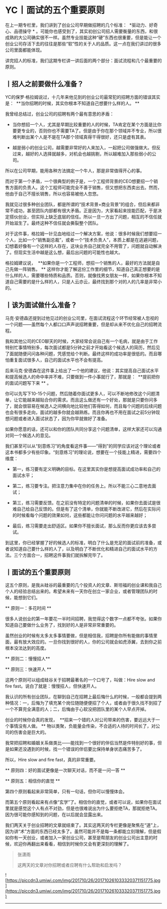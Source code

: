 # YC丨面试的五个重要原则

在上一期专栏里，我们讲到了创业公司早期做招聘的几个标准：  *驱动力、好奇心、品德操守 * 。可能你也感受到了，其实初创公司招人需要衡量的东西，和很成熟的大公司确实很不一样。虽然专业技能这种“硬”东西也很重要，但是能让一个创业公司存活下去的往往是那些“软”性的关于人的品质。这一点在我们讲过的很多公司里面都能体现。

讲完招人的标准，我们这期专栏讲一讲后面的两个部分：面试流程和几个最重要的原则。

## 丨招人之前要做什么准备？

YC的保罗·格拉姆说过，十几年来他见到的创业公司最常犯的招聘方面的错误其实是：  **当你招聘的时候，其实你根本不知道自己想要什么样的人。 **

我曾经总结过，创业公司的招聘有两个最有意思的矛盾：

* 当你想招一个人，尤其是早期比较重要的人的时候，TA肯定在某个方面是比你要更专业的，否则你也不需要TA了。但是由于你在那个领域并不专业，所以很难判断出某个人是不是在TA那个领域真得干得很好，还只是虚有其表。

* 越是弱小的创业公司，越需要非常好的人来加入，一起把公司做强做大。但反过来，越好的人选择就越多，对机会也越挑剔，所以越难加入那些弱小的公司。

所以在公司早期，能用各种方法搞定一个牛人，那是非常值得开心的事。

而对于第一个矛盾，一个很典型的例子是，一个工程师背景的CEO想要招一个销售方面的负责人。这个工程师可能完全不善于销售，但又想把东西卖出去。然而，他由于自己不擅长销售，所以也容易被他人忽悠。

我就见过很多种创业团队，都是所谓的“技术背景+商业背景”的组合，但后来都非常不成功，甚至团队内部都有很大矛盾。正是因为，大家看起来技能匹配，于是决定搭伙创业，但实际上缺乏底层的信任。所以一旦一方出了问题，相互的不信任就开始滋生了。最终这种不信任就会撕裂整个团队。

对于这件事，格拉姆一针见血地给过一个解决方案，他说：很多时候我们想要招一个人，比如一个“销售副总裁”，或者一个“技术负责人”，本质上都是在逃避问题，幻想着好像有一个这样的人存在，这块业务自己就完全不用管了，问题就自动解决了。但现实生活中越是这么想，最后出问题的可能性也越大。

格拉姆建议说，  **如果你是一个工程师，想招一个销售的人，最好的方法就是自己先做一阵销售。 ** 这样你才能了解这份工作里的细节，知道自己真正想要的是什么样的人，需要哪些特质和品质。否则，就像找男女朋友一样，如果你根本不知道自己需要的是什么样的人，只是人云亦云，最终找到那个对的人的几率是非常小的。

## 丨该为面试做什么准备？

马克·安德森还提到过他见过的创业公司里，在面试流程这个环节经常被人忽视的一个问题——虽然每个人都口口声声说招聘重要，但是却从来不优化自己的招聘流程。

我和其他公司的CEO聊天的时候，大家经常会说自己有一个毛病，就是由于工作特别忙事情特别多，每次面试都是5分钟之前才开始看这个候选人的简历，然后见了面就随便问问各种问题，凭感觉给个判断。最终这样的成功率是很低的。而且哪怕重复面试很多人，自己的面试水平也不会有提高。

后来马克·安德森在这件事上给出了一个他的建议，他说：其实提高自己面试水平和提高候选人的命中率并不难，只要做到一件小事就行了，那就是：  **提前把你的面试问题写下来 ** 。

你可以先写下10-15个问题，然后随着你面试更多人，可以不断地修改这个问题清单，让它能越来越贴合你的需求。而且这么做还有一个好处，那就是只要你问多了，就会很容易在候选人之间横向地比较他们答得如何，而且每个问题的后续问题也会有很多走向，面试的越多你就会越熟练。而且你再也不用在面试之前5分钟现想问题或者进入面试状态了，因为你早就做好了准备。

如果你愿意的话，还可以和你的团队共同分享这个问题清单，这样大家还可以沟通对同一个候选人的意见。

我们甚至可以从“刻意练习”的角度看这件事——“得到”的同学应该对这个理论或者这本书都多少有些印象。“刻意练习”的理论说，想要在一个技能上精进，需要四个维度：

* 第一，练习要有定义明确的目标。在这里其实你是想提高面试成功率和自己的面试水平；

* 第二，练习要专注。把注意力集中在你的任务上。所以不能三心二意地去面试；

* 第三，练习需要反馈。在之前没有特定的问题清单的时候，如果你去面试是很难自己给自己反馈的。但是有了这个清单，你就能不断改进它，然后在实际问的时候看每个问题的效果如何，这些都能让你问问题的水平越来越好；

* 最后，练习需要走出舒适区。如果你不擅长面试，那么反而你更应该去多尝试。

到这里，你已经掌握了好的候选人的标准，明白了什么是充足的面试前的准备，或者说知道自己要什么样的人了，以及明白了不断优化和精进自己的面试水平的方法。三个方面合一，招聘这件事我们就拆解完毕了。

## 丨面试的五个重要原则

这五个原则，是我从硅谷的最重要的几个投资人的文章、斯坦福的创业课和我自己个人的经验总结出来的。希望未来有一天你在创立一家企业，或者管理团队的时候，能想到它们。

 ** 原则一：多花时间 **

很多人说创业的第一年要花一半时间招聘，我觉得这个数字一点都不夸张。如果你知道自己要做什么业务了，找到好的人是非常非常重要的。

虽然创业的时候有太多太多事情要做，但是相信我，招聘是你所有能做的事情里面，最有放大效应的。一旦你找到很好的人，你的公司就会如虎添翼，去到你之前根本没法达到的高度。

 ** 原则二：慢慢招人**

 ** 原则三：快速开人 **

这两个原则可以组成硅谷关于招聘最著名的一个口号了，叫做：Hire slow and fire fast。说白了就是：慢慢招人，但快速开人。

我认识的所有创业团队，在聊到自己在招聘上最后悔什么的时候，一般都会提到两种情况：一，后悔为了填充某个岗位随随便便招了个人，或者由于很久找不到招了一个不算完全满意的人；二，后悔由于心软没把团队里的某个人早点开掉。

创业的时候你会真的发现，  **招来一个错的人对公司带来的伤害，要远远大于一个事情没有人做。 ** 物以类聚，负能量会传染，不合适的人待的时间长了，对公司的伤害会是巨大的。

我常把招聘和婚姻关系做类比——能找到一个很好的伴侣当然是件特别好的事，但是如果还没遇到的时候，找一个错误的伴侣要比保持单身状态痛苦多了。

所以，Hire slow and fire fast，真的非常重要。

 ** 原则四：好的面试更像是一次聊天对话，而不是一问一答 **

 ** 原则五：相信你的直觉 **

第四个原则看起来非常简单，只有一句话，但你可以慢慢体会。

而第五个原则看起来有点像“玄学”了。相信你的直觉，或者可以说，如果你在面试里就是感觉这个人有点不对劲，但是也很难说出为什么要拒绝TA，那就拒绝TA。因为很可能你感知到的问题，在以后就会显露出来。

我们两天关于创业招聘的文章就结束了。其实这两天的专栏更像是聚焦在“道”上，因为讲“术”方面的东西已经太多了。虽然可能并不是每一条都能立刻理解，但是假如你有一天创业，或者加入一家创业公司，甚至是帮朋友的创业公司出主意的时候，欢迎你再翻出来看看，相信到时候你又会有更深刻的理解了。

> 张潇雨
> 
> 这两天的文章对你招聘或者应聘有什么帮助和启发吗？

![https://piccdn3.umiwi.com/img/201710/26/201710261033320371151775.jpg](https://piccdn3.umiwi.com/img/201710/26/201710261033320371151775.jpg)

---
